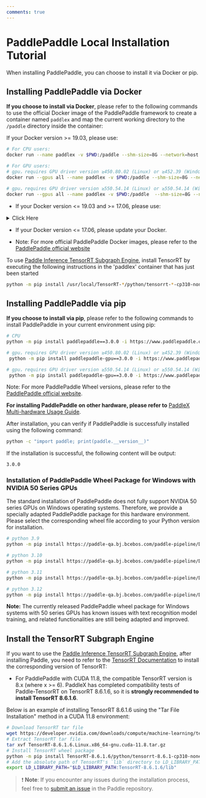```yaml
---
comments: true
---
```


# PaddlePaddle Local Installation Tutorial

When installing PaddlePaddle, you can choose to install it via Docker or pip.

## Installing PaddlePaddle via Docker
<b>If you choose to install via Docker</b>, please refer to the following commands to use the official Docker image of the PaddlePaddle framework to create a container named `paddlex` and map the current working directory to the `/paddle` directory inside the container:

If your Docker version >= 19.03, please use:

```bash
# For CPU users:
docker run --name paddlex -v $PWD:/paddle --shm-size=8G --network=host -it ccr-2vdh3abv-pub.cnc.bj.baidubce.com/paddlepaddle/paddle:3.0.0 /bin/bash

# For GPU users:
# gpu，requires GPU driver version ≥450.80.02 (Linux) or ≥452.39 (Windows)
docker run --gpus all --name paddlex -v $PWD:/paddle --shm-size=8G --network=host -it ccr-2vdh3abv-pub.cnc.bj.baidubce.com/paddlepaddle/paddle:3.0.0-gpu-cuda11.8-cudnn8.9-trt8.6 /bin/bash

# gpu，requires GPU driver version ≥550.54.14 (Linux) or ≥550.54.14 (Windows)
docker run --gpus all --name paddlex -v $PWD:/paddle  --shm-size=8G --network=host -it ccr-2vdh3abv-pub.cnc.bj.baidubce.com/paddlepaddle/paddle:3.0.0-gpu-cuda12.6-cudnn9.5-trt10.5 /bin/bash
```

* If your Docker version <= 19.03 and >= 17.06, please use:

<details><summary> Click Here</summary>

<pre><code class="language-bash"># For CPU users:
docker run --name paddlex -v $PWD:/paddle --shm-size=8G --network=host -it ccr-2vdh3abv-pub.cnc.bj.baidubce.com/paddlepaddle/paddle:3.0.0 /bin/bash

# For GPU users:
# CUDA 11.8 users
nvidia-docker run --name paddlex -v $PWD:/paddle --shm-size=8G --network=host -it ccr-2vdh3abv-pub.cnc.bj.baidubce.com/paddlepaddle/paddle:3.0.0-gpu-cuda11.8-cudnn8.9-trt8.6 /bin/bash

# CUDA 12.3 users
nvidia-docker run --name paddlex -v $PWD:/paddle  --shm-size=8G --network=host -it ccr-2vdh3abv-pub.cnc.bj.baidubce.com/paddlepaddle/paddle:3.0.0-gpu-cuda12.6-cudnn9.5-trt10.5 /bin/bash
</code></pre></details>

* If your Docker version <= 17.06, please update your Docker.


* Note: For more official PaddlePaddle Docker images, please refer to the [PaddlePaddle official website](https://www.paddlepaddle.org.cn/install/quick?docurl=/documentation/docs/en/install/docker/linux-docker.html)

To use [Paddle Inference TensorRT Subgraph Engine](https://www.paddlepaddle.org.cn/documentation/docs/en/install/pip/linux-pip_en.html#gpu), install TensorRT by executing the following instructions in the 'paddlex' container that has just been started

```bash
python -m pip install /usr/local/TensorRT-*/python/tensorrt-*-cp310-none-linux_x86_64.whl
```

## Installing PaddlePaddle via pip
<b>If you choose to install via pip</b>, please refer to the following commands to install PaddlePaddle in your current environment using pip:

```bash
# CPU
python -m pip install paddlepaddle==3.0.0 -i https://www.paddlepaddle.org.cn/packages/stable/cpu/

# gpu，requires GPU driver version ≥450.80.02 (Linux) or ≥452.39 (Windows)
 python -m pip install paddlepaddle-gpu==3.0.0 -i https://www.paddlepaddle.org.cn/packages/stable/cu118/

# gpu，requires GPU driver version ≥550.54.14 (Linux) or ≥550.54.14 (Windows)
 python -m pip install paddlepaddle-gpu==3.0.0 -i https://www.paddlepaddle.org.cn/packages/stable/cu126/
```


Note: For more PaddlePaddle Wheel versions, please refer to the [PaddlePaddle official website](https://www.paddlepaddle.org.cn/install/quick?docurl=/documentation/docs/en/install/pip/linux-pip.html).

<b>For installing PaddlePaddle on other hardware, please refer to</b> [PaddleX Multi-hardware Usage Guide](../other_devices_support/multi_devices_use_guide.en.md).

After installation, you can verify if PaddlePaddle is successfully installed using the following command:

```bash
python -c "import paddle; print(paddle.__version__)"
```
If the installation is successful, the following content will be output:

```bash
3.0.0
```

### Installation of PaddlePaddle Wheel Package for Windows with NVIDIA 50 Series GPUs

The standard installation of PaddlePaddle does not fully support NVIDIA 50 series GPUs on Windows operating systems. Therefore, we provide a specially adapted PaddlePaddle package for this hardware environment. Please select the corresponding wheel file according to your Python version for installation.

```bash
# python 3.9
python -m pip install https://paddle-qa.bj.bcebos.com/paddle-pipeline/Develop-TagBuild-Training-Windows-Gpu-Cuda12.9-Cudnn9.9-Trt10.5-Mkl-Avx-VS2019-SelfBuiltPypiUse/86d658f56ebf3a5a7b2b33ace48f22d10680d311/paddlepaddle_gpu-3.0.0.dev20250717-cp39-cp39-win_amd64.whl

# python 3.10
python -m pip install https://paddle-qa.bj.bcebos.com/paddle-pipeline/Develop-TagBuild-Training-Windows-Gpu-Cuda12.9-Cudnn9.9-Trt10.5-Mkl-Avx-VS2019-SelfBuiltPypiUse/86d658f56ebf3a5a7b2b33ace48f22d10680d311/paddlepaddle_gpu-3.0.0.dev20250717-cp310-cp310-win_amd64.whl

# python 3.11
python -m pip install https://paddle-qa.bj.bcebos.com/paddle-pipeline/Develop-TagBuild-Training-Windows-Gpu-Cuda12.9-Cudnn9.9-Trt10.5-Mkl-Avx-VS2019-SelfBuiltPypiUse/86d658f56ebf3a5a7b2b33ace48f22d10680d311/paddlepaddle_gpu-3.0.0.dev20250717-cp311-cp311-win_amd64.whl

# python 3.12
python -m pip install https://paddle-qa.bj.bcebos.com/paddle-pipeline/Develop-TagBuild-Training-Windows-Gpu-Cuda12.9-Cudnn9.9-Trt10.5-Mkl-Avx-VS2019-SelfBuiltPypiUse/86d658f56ebf3a5a7b2b33ace48f22d10680d311/paddlepaddle_gpu-3.0.0.dev20250717-cp312-cp312-win_amd64.whl
```
**Note:** The currently released PaddlePaddle wheel package for Windows systems with 50 series GPUs has known issues with text recognition model training, and related functionalities are still being adapted and improved.

## Install the TensorRT Subgraph Engine

If you want to use the [Paddle Inference TensorRT Subgraph Engine](https://www.paddlepaddle.org.cn/documentation/docs/en/guides/paddle_v3_features/paddle_trt_en.html), after installing Paddle, you need to refer to the [TensorRT Documentation](https://docs.nvidia.com/deeplearning/tensorrt/archives/index.html) to install the corresponding version of TensorRT:

- For PaddlePaddle with CUDA 11.8, the compatible TensorRT version is 8.x (where x >= 6). PaddleX has completed compatibility tests of Paddle-TensorRT on TensorRT 8.6.1.6, so it is **strongly recommended to install TensorRT 8.6.1.6**.

Below is an example of installing TensorRT 8.6.1.6 using the "Tar File Installation" method in a CUDA 11.8 environment:

```bash
# Download TensorRT tar file
wget https://developer.nvidia.com/downloads/compute/machine-learning/tensorrt/secure/8.6.1/tars/TensorRT-8.6.1.6.Linux.x86_64-gnu.cuda-11.8.tar.gz
# Extract TensorRT tar file
tar xvf TensorRT-8.6.1.6.Linux.x86_64-gnu.cuda-11.8.tar.gz
# Install TensorRT wheel package
python -m pip install TensorRT-8.6.1.6/python/tensorrt-8.6.1-cp310-none-linux_x86_64.whl
# Add the absolute path of TensorRT's `lib` directory to LD_LIBRARY_PATH
export LD_LIBRARY_PATH="$LD_LIBRARY_PATH:TensorRT-8.6.1.6/lib"
```

> ❗ <b>Note</b>: If you encounter any issues during the installation process, feel free to [submit an issue](https://github.com/PaddlePaddle/Paddle/issues) in the Paddle repository.
